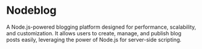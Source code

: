 # Nodeblog
 A Node.js-powered blogging platform designed for performance, scalability, and customization. It allows users to create, manage, and publish blog posts easily, leveraging the power of Node.js for server-side scripting.
